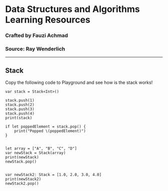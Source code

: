 # Data Structures and Algorithms Learning Resources
### Crafted by Fauzi Achmad
### Source: Ray Wenderlich

---

## Stack

Copy the following code to Playground and see how is the stack works!

```
var stack = Stack<Int>()

stack.push(1)
stack.push(2)
stack.push(3)
stack.push(4)
print(stack)

if let poppedElement = stack.pop() {
    print("Popped \(poppedElement)")
}


let array = ["A", "B", "C", "D"]
var newStack = Stack(array)
print(newStack)
newStack.pop()


var newStack2: Stack = [1.0, 2.0, 3.0, 4.0]
print(newStack2)
newStack2.pop()


```
